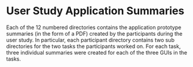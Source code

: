 # User Study Application Summaries

Each of the 12 numbered directories contains the application prototype summaries (in the form of a PDF) created by the participants during the user study. In particular, each participant directory contains two sub directories for the two tasks the participants worked on. For each task, three individual summaries were created for each of the three GUIs in the tasks.